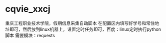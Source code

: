 # cqvie_xxcj
重庆工程职业技术学院，假期信息采集自动脚本
在配置区内填写好学号和常住地址即可，然后放到linux机器上，设置定时任务即可，百度：linux定时执行python脚本
需要模块：requests
